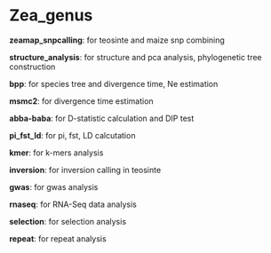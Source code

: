 # Zea_genus

**zeamap_snpcalling**: for teosinte and maize snp combining

**structure_analysis**: for structure and pca analysis, phylogenetic tree construction

**bpp**: for species tree and divergence time, Ne estimation

**msmc2**: for divergence time estimation

**abba-baba**: for D-statistic calculation and DIP test

**pi_fst_ld**: for pi, fst, LD calcutation

**kmer**: for k-mers analysis

**inversion**: for inversion calling in teosinte

**gwas**: for gwas analysis

**rnaseq**: for RNA-Seq data analysis

**selection**: for selection analysis

**repeat**: for repeat analysis
